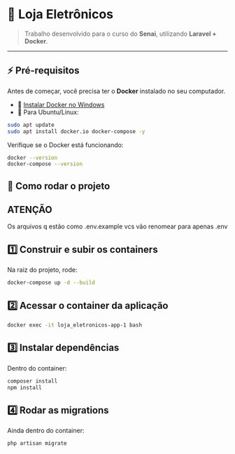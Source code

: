 # 🛒 Loja Eletrônicos

> Trabalho desenvolvido para o curso do **Senai**, utilizando **Laravel + Docker**.  

---

## ⚡ Pré-requisitos

Antes de começar, você precisa ter o **Docker** instalado no seu computador.

- 🔗 [Instalar Docker no Windows](https://docs.docker.com/desktop/install/windows-install/)  
- 🔗 Para Ubuntu/Linux:

```bash
sudo apt update
sudo apt install docker.io docker-compose -y
```

Verifique se o Docker está funcionando:

```bash
docker --version
docker-compose --version
```

## 🚀 Como rodar o projeto

## ATENÇÃO

Os arquivos q estão como .env.example vcs vão renomear para apenas .env 

## 1️⃣ Construir e subir os containers
Na raiz do projeto, rode:
```bash
docker-compose up -d --build
```
## 2️⃣ Acessar o container da aplicação
```bash
docker exec -it loja_eletronicos-app-1 bash
```
## 3️⃣ Instalar dependências
Dentro do container:

```bash
composer install
npm install
```
## 4️⃣ Rodar as migrations
Ainda dentro do container:

```bash
php artisan migrate
```